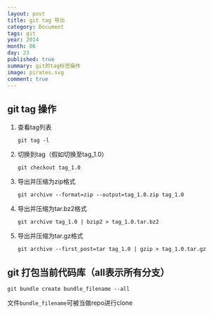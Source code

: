 ```yaml
---
layout: post
title: git tag 导出
category: Document
tags: git
year: 2014
month: 06
day: 23
published: true
summary: git的tag标签操作
image: pirates.svg
comment: true
---
```


## git tag 操作

1. 查看tag列表

    ```
    git tag -l
    ```

2. 切换到tag（假如切换至tag_1.0）

	```
	git checkout tag_1.0
	```

3. 导出并压缩为zip格式

	```
	git archive --format=zip --output=tag_1.0.zip tag_1.0
	```

4. 导出并压缩为tar.bz2格式

	```
	git archive tag_1.0 | bzip2 > tag_1.0.tar.bz2
	```

5. 导出并压缩为tar.gz格式

	```
	git archive --first_post=tar tag_1.0 | gzip > tag_1.0.tar.gz
	```

## git 打包当前代码库（all表示所有分支）

```
git bundle create bundle_filename --all
```

文件`bundle_filename`可被当做repo进行clone

